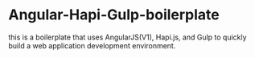 # Angular-Hapi-Gulp-boilerplate
this is a boilerplate that uses AngularJS(V1), Hapi.js, and Gulp to quickly build a web application development environment. 
